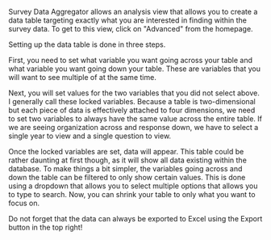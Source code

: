﻿Survey Data Aggregator allows an analysis view that allows you to create a data table targeting
exactly what you are interested in finding within the survey data.
To get to this view, click on "Advanced" from the homepage.

Setting up the data table is done in three steps.

First, you need to set what variable you want going across your table
and what variable you want going down your table.
These are variables that you will want to see multiple of at the same time.

Next, you will set values for the two variables that you did not select above.
I generally call these locked variables.
Because a table is two-dimensional but each piece of data is effectively attached
to four dimensions, we need to set two variables to always have the same value across
the entire table.
If we are seeing organization across and response down, we have to select a single year
to view and a single question to view.

Once the locked variables are set, data will appear.
This table could be rather daunting at first though, as it will show all data existing
within the database.
To make things a bit simpler, the variables going across and down the table can be filtered
to only show certain values.
This is done using a dropdown that allows you to select multiple options that allows you
to type to search.
Now, you can shrink your table to only what you want to focus on.

Do not forget that the data can always be exported to Excel using the Export button in the top right!